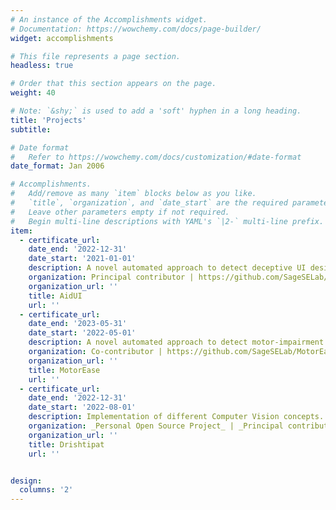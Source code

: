 ```yaml
---
# An instance of the Accomplishments widget.
# Documentation: https://wowchemy.com/docs/page-builder/
widget: accomplishments

# This file represents a page section.
headless: true

# Order that this section appears on the page.
weight: 40

# Note: `&shy;` is used to add a 'soft' hyphen in a long heading.
title: 'Projects'
subtitle:

# Date format
#   Refer to https://wowchemy.com/docs/customization/#date-format
date_format: Jan 2006

# Accomplishments.
#   Add/remove as many `item` blocks below as you like.
#   `title`, `organization`, and `date_start` are the required parameters.
#   Leave other parameters empty if not required.
#   Begin multi-line descriptions with YAML's `|2-` multi-line prefix.
item:
  - certificate_url:
    date_end: '2022-12-31'
    date_start: '2021-01-01'
    description: A novel automated approach to detect deceptive UI designs, aka Dark Patterns.
    organization: Principal contributor | https://github.com/SageSELab/AidUI
    organization_url: ''
    title: AidUI
    url: ''
  - certificate_url:
    date_end: '2023-05-31'
    date_start: '2022-05-01'
    description: A novel automated approach to detect motor-impairment accessibility violations in apps.
    organization: Co-contributor | https://github.com/SageSELab/MotorEase
    organization_url: ''
    title: MotorEase
    url: ''
  - certificate_url:
    date_end: '2022-12-31'
    date_start: '2022-08-01'
    description: Implementation of different Computer Vision concepts.
    organization: _Personal Open Source Project_ | _Principal contributor_ | https://github.com/hasanmansur/Drishtipat
    organization_url: ''
    title: Drishtipat
    url: ''  


design:
  columns: '2'
---
```

